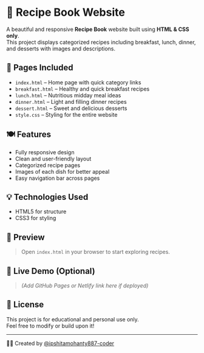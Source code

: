 # 📖 Recipe Book Website

A beautiful and responsive **Recipe Book** website built using **HTML & CSS only**.  
This project displays categorized recipes including breakfast, lunch, dinner, and desserts with images and descriptions.

## 📁 Pages Included

- `index.html` – Home page with quick category links
- `breakfast.html` – Healthy and quick breakfast recipes
- `lunch.html` – Nutritious midday meal ideas
- `dinner.html` – Light and filling dinner recipes
- `dessert.html` – Sweet and delicious desserts
- `style.css` – Styling for the entire website

## 🍽️ Features

- Fully responsive design
- Clean and user-friendly layout
- Categorized recipe pages
- Images of each dish for better appeal
- Easy navigation bar across pages

## 💡 Technologies Used

- HTML5 for structure
- CSS3 for styling

## 📸 Preview

> Open `index.html` in your browser to start exploring recipes.

## 🔗 Live Demo (Optional)

> *(Add GitHub Pages or Netlify link here if deployed)*

## 📄 License

This project is for educational and personal use only.  
Feel free to modify or build upon it!

---

👩‍🍳 Created by [@ipshitamohanty887-coder](https://github.com/ipshitamohanty887-coder)

